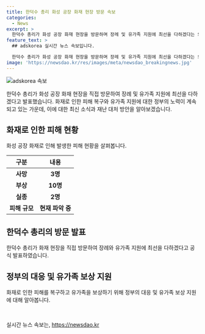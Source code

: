 ```yaml
---
title: 한덕수 총리 화성 공장 화재 현장 방문 속보
categories:
  - News
excerpt: >
  한덕수 총리가 화성 공장 화재 현장을 방문하며 장례 및 유가족 지원에 최선을 다하겠다는 의지를 밝혔습니다.
feature_text: >
  ## adskorea 실시간 뉴스 속보입니다.

  한덕수 총리가 화성 공장 화재 현장을 방문하며 장례 및 유가족 지원에 최선을 다하겠다는 의지를 밝혔습니다.
image: 'https://newsdao.kr/res/images/meta/newsdao_breakingnews.jpg'
---
```


<p><img src="https://newsdao.kr/res/images/meta/newsdao_breakingnews.jpg" alt="adskorea 속보" /></p>

<p data-ke-size="size16">한덕수 총리가 화성 공장 화재 현장을 직접 방문하여 장례 및 유가족 지원에 최선을 다하겠다고 발표했습니다. 화재로 인한 피해 복구와 유가족 지원에 대한 정부의 노력이 계속되고 있는 가운데, 이에 대한 최신 소식과 재난 대처 방안을 알아보겠습니다.</p>

<h2 data-ke-size="size26">화재로 인한 피해 현황</h2>

<p data-ke-size="size16">화성 공장 화재로 인해 발생한 피해 현황을 살펴봅니다.</p>

<table>
<thead>
<tr>
<th>구분</th>
<th>내용</th>
</tr>
</thead>
<tbody>
<tr>
<td style="text-align: center; height: 17px;"><b>사망</b></td>
<td style="text-align: center; height: 17px;"><b>3명</b></td>
</tr>
<tr>
<td style="text-align: center; height: 17px;"><b>부상</b></td>
<td style="text-align: center; height: 17px;"><b>10명</b></td>
</tr>
<tr>
<td style="text-align: center; height: 17px;"><b>실종</b></td>
<td style="text-align: center; height: 17px;"><b>2명</b></td>
</tr>
<tr>
<td style="text-align: center; height: 17px;"><b>피해 규모</b></td>
<td style="text-align: center; height: 17px;"><b>현재 파악 중</b></td>
</tr>
</tbody>
</table>

<h2 data-ke-size="size26">한덕수 총리의 방문 발표</h2>

<p data-ke-size="size16">한덕수 총리가 화재 현장을 직접 방문하여 장례와 유가족 지원에 최선을 다하겠다고 공식 발표하였습니다.</p>

<h2 data-ke-size="size26">정부의 대응 및 유가족 보상 지원</h2>

<p data-ke-size="size16">화재로 인한 피해를 복구하고 유가족을 보상하기 위해 정부의 대응 및 유가족 보상 지원에 대해 알아봅니다.</p>

<p data-ke-size="size16">&nbsp;</p>
실시간 뉴스 속보는, <a href="https://newsdao.kr" rel="dofollow">https://newsdao.kr</a>


